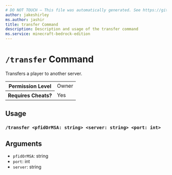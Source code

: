 ```yaml
---
# DO NOT TOUCH — This file was automatically generated. See https://github.com/mojang/minecraftapidocsgenerator to modify descriptions, examples, etc.
author: jakeshirley
ms.author: jashir
title: transfer Command
description: Description and usage of the transfer command
ms.service: minecraft-bedrock-edition
---
```

# `/transfer` Command
Transfers a player to another server.

<table>
  <tr>
    <th>Permission Level</th>
    <td>Owner</td>
  </tr>
  <tr>
    <th>Requires Cheats?</th>
    <td>Yes</td>
  </tr>
</table>

## Usage
### `/transfer <pfidOrMSA: string> <server: string> <port: int>`

## Arguments
- `pfidOrMSA`: string
- `port`: int
- `server`: string
